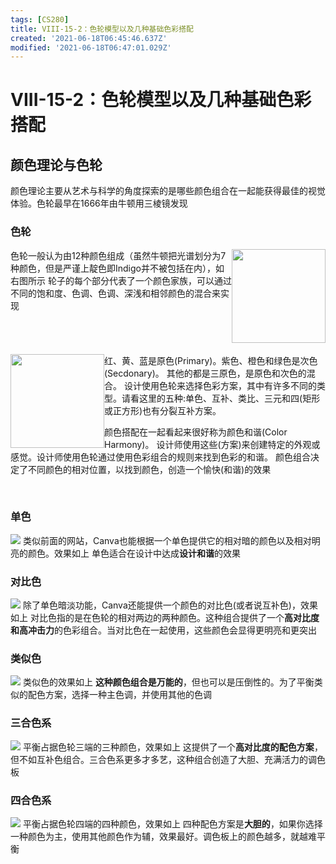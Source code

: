 ```yaml
---
tags: [CS280]
title: VIII-15-2：色轮模型以及几种基础色彩搭配
created: '2021-06-18T06:45:46.637Z'
modified: '2021-06-18T06:47:01.029Z'
---
```


# VIII-15-2：色轮模型以及几种基础色彩搭配

## 颜色理论与色轮
颜色理论主要从艺术与科学的角度探索的是哪些颜色组合在一起能获得最佳的视觉体验。色轮最早在1666年由牛顿用三棱镜发现

### 色轮
<img src="@attachment/Clipboard_2021-06-17-14-24-30.png"  width=150px  style="float: right;">
色轮一般认为由12种颜色组成（虽然牛顿把光谱划分为7种颜色，但是严谨上靛色即Indigo并不被包括在内），如右图所示
轮子的每个部分代表了一个颜色家族，可以通过不同的饱和度、色调、色调、深浅和相邻颜色的混合来实现
<br>
<br>
<br>
<br>
<br>
<img src="@attachment/Clipboard_2021-06-17-15-01-27.png"  width=150px  style="float: left;">
红、黄、蓝是原色(Primary)。紫色、橙色和绿色是次色(Secdonary)。
其他的都是三原色，是原色和次色的混合。
设计使用色轮来选择色彩方案，其中有许多不同的类型。请看这里的五种:单色、互补、类比、三元和四(矩形或正方形)也有分裂互补方案。

颜色搭配在一起看起来很好称为颜色和谐(Color Harmony)。
设计师使用这些(方案)来创建特定的外观或感觉。设计师使用色轮通过使用色彩组合的规则来找到色彩的和谐。
颜色组合决定了不同颜色的相对位置，以找到颜色，创造一个愉快(和谐)的效果

<br>

### 单色
![](@attachment/Clipboard_2021-06-18-14-34-42.png)
类似前面的网站，Canva也能根据一个单色提供它的相对暗的颜色以及相对明亮的颜色。效果如上
单色适合在设计中达成**设计和谐**的效果
### 对比色
![](@attachment/Clipboard_2021-06-18-14-34-55.png)
除了单色暗淡功能，Canva还能提供一个颜色的对比色(或者说互补色)，效果如上
对比色指的是在色轮的相对两边的两种颜色。这种组合提供了一个**高对比度和高冲击力**的色彩组合。当对比色在一起使用，这些颜色会显得更明亮和更突出
### 类似色
![](@attachment/Clipboard_2021-06-18-14-38-09.png)
类似色的效果如上
**这种颜色组合是万能的**，但也可以是压倒性的。为了平衡类似的配色方案，选择一种主色调，并使用其他的色调
### 三合色系
![](@attachment/Clipboard_2021-06-18-14-40-08.png)
平衡占据色轮三端的三种颜色，效果如上
这提供了一个**高对比度的配色方案**，但不如互补色组合。三合色系更多才多艺，这种组合创造了大胆、充满活力的调色板
### 四合色系
![](@attachment/Clipboard_2021-06-18-14-43-10.png)
平衡占据色轮四端的四种颜色，效果如上
四种配色方案是**大胆的**，如果你选择一种颜色为主，使用其他颜色作为辅，效果最好。调色板上的颜色越多，就越难平衡
